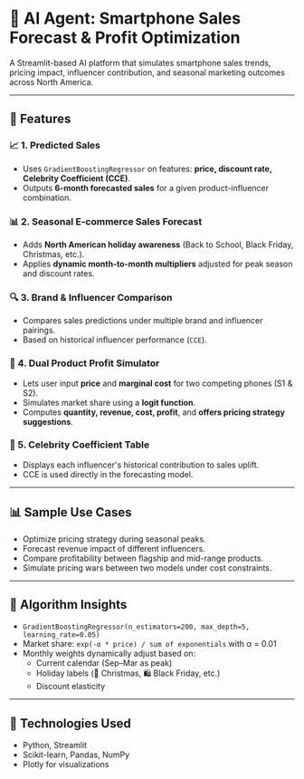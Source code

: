 
# 📱 AI Agent: Smartphone Sales Forecast & Profit Optimization

A Streamlit-based AI platform that simulates smartphone sales trends, pricing impact, influencer contribution, and seasonal marketing outcomes across North America.

---

## 🚀 Features

### 📈 1. Predicted Sales
- Uses `GradientBoostingRegressor` on features: **price, discount rate, Celebrity Coefficient (CCE)**.
- Outputs **6-month forecasted sales** for a given product-influencer combination.

### 📊 2. Seasonal E-commerce Sales Forecast
- Adds **North American holiday awareness** (Back to School, Black Friday, Christmas, etc.).
- Applies **dynamic month-to-month multipliers** adjusted for peak season and discount rates.

### 🔍 3. Brand & Influencer Comparison
- Compares sales predictions under multiple brand and influencer pairings.
- Based on historical influencer performance (`CCE`).

### 💸 4. Dual Product Profit Simulator
- Lets user input **price** and **marginal cost** for two competing phones (S1 & S2).
- Simulates market share using a **logit function**.
- Computes **quantity, revenue, cost, profit**, and **offers pricing strategy suggestions**.

### 📌 5. Celebrity Coefficient Table
- Displays each influencer's historical contribution to sales uplift.
- CCE is used directly in the forecasting model.

---

## 📊 Sample Use Cases
- Optimize pricing strategy during seasonal peaks.
- Forecast revenue impact of different influencers.
- Compare profitability between flagship and mid-range products.
- Simulate pricing wars between two models under cost constraints.

---

## 🧠 Algorithm Insights
- `GradientBoostingRegressor(n_estimators=200, max_depth=5, learning_rate=0.05)`
- Market share: `exp(-α * price) / sum of exponentials` with α = 0.01
- Monthly weights dynamically adjust based on:
  - Current calendar (Sep–Mar as peak)
  - Holiday labels (🎄 Christmas, 🛍️ Black Friday, etc.)
  - Discount elasticity

---

## 🔧 Technologies Used
- Python, Streamlit
- Scikit-learn, Pandas, NumPy
- Plotly for visualizations
